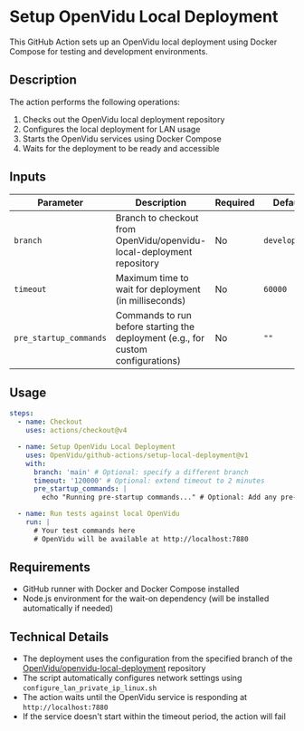 # Setup OpenVidu Local Deployment

This GitHub Action sets up an OpenVidu local deployment using Docker Compose for testing and development environments.

## Description

The action performs the following operations:

1. Checks out the OpenVidu local deployment repository
2. Configures the local deployment for LAN usage
3. Starts the OpenVidu services using Docker Compose
4. Waits for the deployment to be ready and accessible

## Inputs

| Parameter | Description                                                           | Required | Default       |
| --------- | --------------------------------------------------------------------- | -------- | ------------- |
| `branch`  | Branch to checkout from OpenVidu/openvidu-local-deployment repository | No       | `development` |
| `timeout` | Maximum time to wait for deployment (in milliseconds)                 | No       | `60000`       |
| `pre_startup_commands` | Commands to run before starting the deployment (e.g., for custom configurations) | No       | `""`          |

## Usage

```yaml
steps:
  - name: Checkout
    uses: actions/checkout@v4

  - name: Setup OpenVidu Local Deployment
    uses: OpenVidu/github-actions/setup-local-deployment@v1
    with:
      branch: 'main' # Optional: specify a different branch
      timeout: '120000' # Optional: extend timeout to 2 minutes
      pre_startup_commands: |
        echo "Running pre-startup commands..." # Optional: Add any pre-startup commands here

  - name: Run tests against local OpenVidu
    run: |
      # Your test commands here
      # OpenVidu will be available at http://localhost:7880
```

## Requirements

- GitHub runner with Docker and Docker Compose installed
- Node.js environment for the wait-on dependency (will be installed automatically if needed)

## Technical Details

- The deployment uses the configuration from the specified branch of the [OpenVidu/openvidu-local-deployment](https://github.com/OpenVidu/openvidu-local-deployment) repository
- The script automatically configures network settings using `configure_lan_private_ip_linux.sh`
- The action waits until the OpenVidu service is responding at `http://localhost:7880`
- If the service doesn't start within the timeout period, the action will fail

